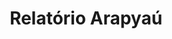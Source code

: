 ---
layout: post
type: post
title: Relatório Arapyaú
description: "Desenvolvimento do relatório Arapyaú em Pug e Sass."
tags: ['Front-end']
type: single
live: "https://arapyau.org.br/relatorio2018/"
permalink: /portfolio/:title/
---